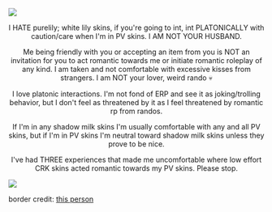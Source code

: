 ![](https://64.media.tumblr.com/e86607f100caa7c245bcd889f061b06f/db26be39848f24fa-de/s2048x3072/66c10030bbf5ee6a52e5044b709b3603d008289e.pnj)

<p align="center">I HATE purelily; white lily skins, if you're going to int, int PLATONICALLY with caution/care when I'm in PV skins. I AM NOT YOUR HUSBAND.</p>

<p align="center">Me being friendly with you or accepting an item from you is NOT an invitation for you to act romantic towards me or initiate romantic roleplay of any kind. I am taken and not comfortable with excessive kisses from strangers. I am NOT your lover, weird rando 💀</p>

<p align="center">I love platonic interactions. I'm not fond of ERP and see it as joking/trolling behavior, but I don't feel as threatened by it as I feel threatened by romantic rp from randos.</p>

<p align="center">If I'm in any shadow milk skins I'm usually comfortable with any and all PV skins, but if I'm in PV skins I'm neutral toward shadow milk skins unless they prove to be nice.</p>

<p align="center">I've had THREE experiences that made me uncomfortable where low effort CRK skins acted romantic towards my PV skins. Please stop.</p>

![](https://64.media.tumblr.com/a8b5eace754f20a02319323292b4a1c9/ae9f71892911432c-46/s2048x3072/7abe37249ed6c8ba54df549d5402b13f4c8a3e11.pnj)

border credit: [this person](https://www.tumblr.com/sisterlucifergraphics)
<!--
**lonelybluebird/lonelybluebird** is a ✨ _special_ ✨ repository because its `README.md` (this file) appears on your GitHub profile.>
